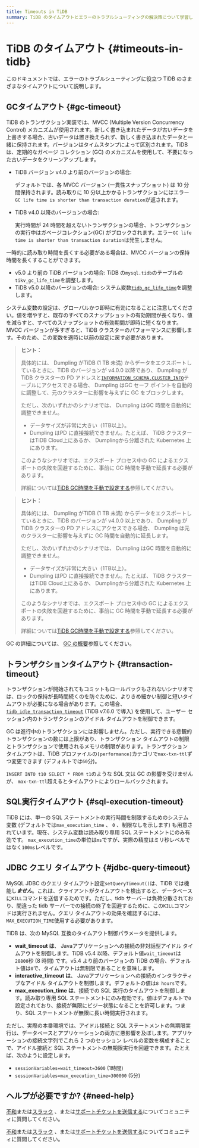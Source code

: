 ```yaml
---
title: Timeouts in TiDB
summary: TiDB のタイムアウトとエラーのトラブルシューティングの解決策について学習します。
---
```


# TiDB のタイムアウト {#timeouts-in-tidb}

このドキュメントでは、エラーのトラブルシューティングに役立つ TiDB のさまざまなタイムアウトについて説明します。

## GCタイムアウト {#gc-timeout}

TiDB のトランザクション実装では、MVCC (Multiple Version Concurrency Control) メカニズムが使用されます。新しく書き込まれたデータが古いデータを上書きする場合、古いデータは置き換えられず、新しく書き込まれたデータと一緒に保持されます。バージョンはタイムスタンプによって区別されます。TiDB は、定期的なガベージ コレクション (GC) のメカニズムを使用して、不要になった古いデータをクリーンアップします。

-   TiDB バージョン v4.0 より前のバージョンの場合:

    デフォルトでは、各 MVCC バージョン (一貫性スナップショット) は 10 分間保持されます。読み取りに 10 分以上かかるトランザクションにはエラー`GC life time is shorter than transaction duration`が返されます。

-   TiDB v4.0 以降のバージョンの場合:

    実行時間が 24 時間を超えないトランザクションの場合、トランザクションの実行中はガベージコレクション(GC) がブロックされます。エラー`GC life time is shorter than transaction duration`は発生しません。

一時的に読み取り時間を長くする必要がある場合は、MVCC バージョンの保持時間を長くすることができます。

-   v5.0 より前の TiDB バージョンの場合: TiDB の`mysql.tidb`のテーブルの`tikv_gc_life_time`を調整します。
-   TiDB v5.0 以降のバージョンの場合: システム変数[`tidb_gc_life_time`](/system-variables.md#tidb_gc_life_time-new-in-v50)を調整します。

システム変数の設定は、グローバルかつ即時に有効になることに注意してください。値を増やすと、既存のすべてのスナップショットの有効期間が長くなり、値を減らすと、すべてのスナップショットの有効期間が即時に短くなります。MVCC バージョンが多すぎると、TiDB クラスターのパフォーマンスに影響します。そのため、この変数を適時に以前の設定に戻す必要があります。

<CustomContent platform="tidb">

> **ヒント：**
>
> 具体的には、 Dumpling がTiDB (1 TB 未満) からデータをエクスポートしているときに、TiDB のバージョンが v4.0.0 以降であり、 Dumpling がTiDB クラスターの PD アドレスと[`INFORMATION_SCHEMA.CLUSTER_INFO`](/information-schema/information-schema-cluster-info.md)テーブルにアクセスできる場合、 Dumpling はGC セーフ ポイントを自動的に調整して、元のクラスターに影響を与えずに GC をブロックします。
>
> ただし、次のいずれかのシナリオでは、 Dumpling はGC 時間を自動的に調整できません。
>
> -   データサイズが非常に大きい（1TB以上）。
> -   Dumpling はPD に直接接続できません。たとえば、 TiDB クラスターはTiDB Cloud上にあるか、 Dumplingから分離された Kubernetes 上にあります。
>
> このようなシナリオでは、エクスポート プロセス中の GC によるエクスポートの失敗を回避するために、事前に GC 時間を手動で延長する必要があります。
>
> 詳細については[TiDB GC時間を手動で設定する](/dumpling-overview.md#manually-set-the-tidb-gc-time)参照してください。

</CustomContent>

<CustomContent platform="tidb-cloud">

> **ヒント：**
>
> 具体的には、 Dumpling がTiDB (1 TB 未満) からデータをエクスポートしているときに、TiDB のバージョンが v4.0.0 以上であり、 Dumpling がTiDB クラスターの PD アドレスにアクセスできる場合、 Dumpling は元のクラスターに影響を与えずに GC 時間を自動的に延長します。
>
> ただし、次のいずれかのシナリオでは、 Dumpling はGC 時間を自動的に調整できません。
>
> -   データサイズが非常に大きい（1TB以上）。
> -   Dumpling はPD に直接接続できません。たとえば、 TiDB クラスターはTiDB Cloud上にあるか、 Dumplingから分離された Kubernetes 上にあります。
>
> このようなシナリオでは、エクスポート プロセス中の GC によるエクスポートの失敗を回避するために、事前に GC 時間を手動で延長する必要があります。
>
> 詳細については[TiDB GC時間を手動で設定する](https://docs.pingcap.com/tidb/stable/dumpling-overview#manually-set-the-tidb-gc-time)参照してください。

</CustomContent>

GC の詳細については、 [GC の概要](/garbage-collection-overview.md)参照してください。

## トランザクションタイムアウト {#transaction-timeout}

トランザクションが開始されてもコミットもロールバックもされないシナリオでは、ロックの保持が長時間続くのを防ぐために、よりきめ細かい制御と短いタイムアウトが必要になる場合があります。この場合、 [`tidb_idle_transaction_timeout`](/system-variables.md#tidb_idle_transaction_timeout-new-in-v760) (TiDB v7.6.0 で導入) を使用して、ユーザー セッション内のトランザクションのアイドル タイムアウトを制御できます。

GC は進行中のトランザクションには影響しません。ただし、実行できる悲観的トランザクションの数には上限があり、トランザクション タイムアウトの制限とトランザクションで使用されるメモリの制限があります。トランザクション タイムアウトは、TiDB プロファイルの`[performance]`カテゴリで`max-txn-ttl`ずつ変更できます (デフォルトでは`60`分)。

`INSERT INTO t10 SELECT * FROM t1`のような SQL 文は GC の影響を受けませんが、 `max-txn-ttl`超えるとタイムアウトによりロールバックされます。

## SQL実行タイムアウト {#sql-execution-timeout}

TiDB には、単一の SQL ステートメントの実行時間を制限するためのシステム変数 (デフォルトでは`max_execution_time` 、 `0` 、制限なしを示します) も用意されています。現在、システム変数は読み取り専用 SQL ステートメントにのみ有効です。 `max_execution_time`の単位は`ms`ですが、実際の精度はミリ秒レベルではなく`100ms`レベルです。

## JDBC クエリ タイムアウト {#jdbc-query-timeout}

MySQL JDBC のクエリ タイムアウト設定`setQueryTimeout()`は、TiDB では機能し***ません***。これは、クライアントがタイムアウトを検出すると、データベースに`KILL`コマンドを送信するためです。ただし、tidb サーバーは負荷分散されており、間違った tidb サーバーでの接続の終了を回避するために、この`KILL`コマンドは実行されません。クエリ タイムアウトの効果を確認するには、 `MAX_EXECUTION_TIME`使用する必要があります。

TiDB は、次の MySQL 互換のタイムアウト制御パラメータを提供します。

-   **wait_timeout は**、 Javaアプリケーションへの接続の非対話型アイドル タイムアウトを制御します。TiDB v5.4 以降、デフォルト値`wait_timeout`は`28800`秒 (8 時間) です。v5.4 より前のバージョンの TiDB の場合、デフォルト値は`0`で、タイムアウトは無制限であることを意味します。
-   **interactive_timeout は**、 Javaアプリケーションへの接続のインタラクティブなアイドル タイムアウトを制御します。デフォルトの値は`8 hours`です。
-   **max_execution_time は**、接続での SQL 実行のタイムアウトを制御します。読み取り専用 SQL ステートメントにのみ有効です。値はデフォルトで`0`設定されており、接続が無限にビジー状態になることを許可します。つまり、SQL ステートメントが無限に長い時間実行されます。

ただし、実際の本番環境では、アイドル接続と SQL ステートメントの無期限実行は、データベースとアプリケーションの両方に悪影響を及ぼします。アプリケーションの接続文字列でこれら 2 つのセッション レベルの変数を構成することで、アイドル接続と SQL ステートメントの無期限実行を回避できます。たとえば、次のように設定します。

-   `sessionVariables=wait_timeout=3600` (1時間)
-   `sessionVariables=max_execution_time=300000` (5分)

## ヘルプが必要ですか? {#need-help}

<CustomContent platform="tidb">

[不和](https://discord.gg/DQZ2dy3cuc?utm_source=doc)または[スラック](https://slack.tidb.io/invite?team=tidb-community&#x26;channel=everyone&#x26;ref=pingcap-docs) 、または[サポートチケットを送信する](/support.md)についてコミュニティに質問してください。

</CustomContent>

<CustomContent platform="tidb-cloud">

[不和](https://discord.gg/DQZ2dy3cuc?utm_source=doc)または[スラック](https://slack.tidb.io/invite?team=tidb-community&#x26;channel=everyone&#x26;ref=pingcap-docs) 、または[サポートチケットを送信する](https://tidb.support.pingcap.com/)についてコミュニティに質問してください。

</CustomContent>
